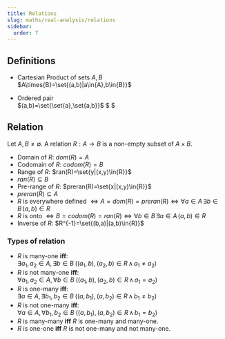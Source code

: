 ```yaml
---
title: Relations
slug: maths/real-analysis/relations
sidebar:
  order: 7
---
```


## Definitions

- Cartesian Product of sets $A,B$  
  $A\times{B}=\set{(a,b)|a\in{A},b\in{B}}$

- Ordered pair  
  $(a,b)=\set{\set{a},\set{a,b}}$ $ $

## Relation

Let $A,B\not=\emptyset$. A relation $R:A\rightarrow{B}$ is a non-empty subset of
$A\times{B}$.

- Domain of $R$: $dom(R)=A$
- Codomain of $R$: $codom(R)=B$
- Range of $R$: $ran(R)=\set{y|(x,y)\in{R}}$
- $ran(R)\subseteq{B}$
- Pre-range of $R$: $preran(R)=\set{x|(x,y)\in{R}}$
- $preran(R)\subseteq{A}$
- $R$ is everywhere defined
  $\iff{A=dom(R)=preran(R)}\iff{\forall{a\in{A}}\,\exists{b\in{B}}\,(a,b)\in{R}}$
- $R$ is onto
  $\iff{B=codom(R)=ran(R)}\iff{\forall{b\in{B}}\,\exists{a\in{A}}\,(a,b)\in{R}}$
- Inverse of $R$: $R^{-1}=\set{(b,a)|(a,b)\in{R}}$

### Types of relation

- $R$ is many-one **iff**:  
  $\exists{a_1,a_2\in{A}},\,\exists{b\in{B}}\;((a_1,b),(a_2,b)\in{R}\,\land\,a_1\not=a_2)$
- $R$ is not many-one **iff**:  
  $\forall{a_1,a_2\in{A}},\,\forall{b\in{B}}\;((a_1,b),(a_2,b)\in{R}\,\land\,a_1=a_2)$
- $R$ is one-many **iff**:  
  $\exists{a\in{A}},\,\exists{b_1,b_2\in{B}}\;((a,b_1),(a,b_2)\in{R}\,\land\,b_1\not=b_2)$
- $R$ is not one-many **iff**:  
  $\forall{a\in{A}},\,\forall{b_1,b_2\in{B}}\;((a,b_1),(a,b_2)\in{R}\,\land\,b_1=b_2)$
- $R$ is many-many **iff** $R$ is one-many and many-one.
- $R$ is one-one **iff** $R$ is not one-many and not many-one.
